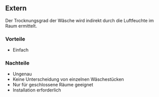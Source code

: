## Extern
Der Trocknungsgrad der Wäsche wird indirekt durch die Luftfeuchte im Raum ermittelt.

### Vorteile
- Einfach

### Nachteile
- Ungenau
- Keine Unterscheidung von einzelnen Wäschestücken
- Nur für geschlossene Räume geeignet
- Installation erforderlich
